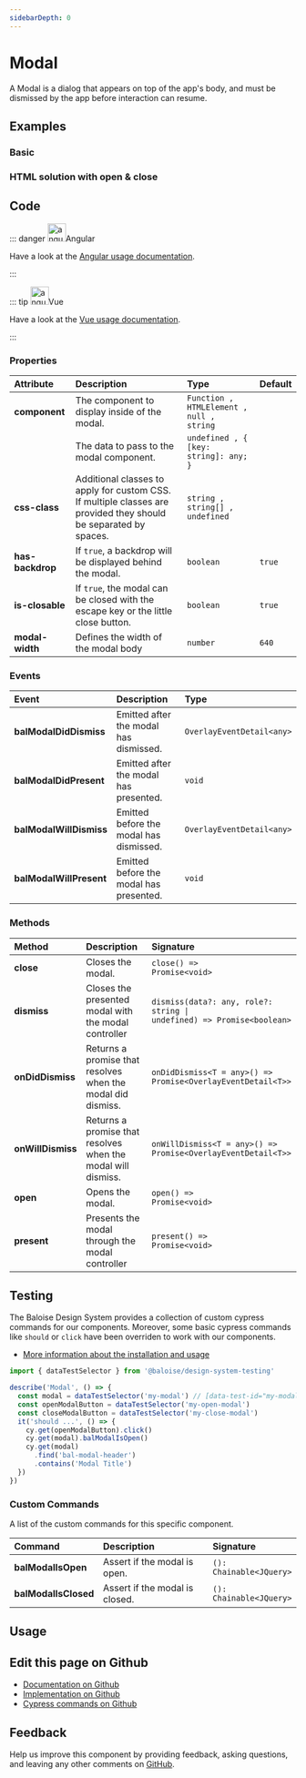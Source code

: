 ```yaml
---
sidebarDepth: 0
---
```


# Modal

<!-- START: human documentation top -->

A Modal is a dialog that appears on top of the app's body, and must be dismissed by
the app before interaction can resume.

<!-- END: human documentation top -->

<ClientOnly><docs-component-tabs></docs-component-tabs></ClientOnly>

## Examples

### Basic

<ClientOnly><docs-demo-bal-modal-70></docs-demo-bal-modal-70></ClientOnly>

### HTML solution with open & close

<ClientOnly><docs-demo-bal-modal-71></docs-demo-bal-modal-71></ClientOnly>

## Code

<!-- START: human documentation code -->

::: danger <img src="https://angular.io/assets/images/logos/angular/angular.svg" data-origin="https://angular.io/assets/images/logos/angular/angular.svg" alt="angular" style="width: 32px">Angular

Have a look at the [Angular usage documentation](/components/getting-started/angular/usage.html#modal-service).

:::

::: tip <img src="https://vuejs.org/images/logo.png" data-origin="https://vuejs.org/images/logo.png" alt="angular" style="width: 32px">Vue

Have a look at the [Vue usage documentation](/components/getting-started/vue/usage.html#modal).

:::

<!-- END: human documentation code -->

### Properties

| Attribute        | Description                                                                                                      | Type                                                | Default           |
| :--------------- | :--------------------------------------------------------------------------------------------------------------- | :-------------------------------------------------- | :---------------- |
| **component**    | The component to display inside of the modal.                                                                    | <code>Function , HTMLElement , null , string</code> |                   |
|                  | The data to pass to the modal component.                                                                         | <code>undefined , { [key: string]: any; }</code>    |                   |
| **css-class**    | Additional classes to apply for custom CSS. If multiple classes are provided they should be separated by spaces. | <code>string , string[] , undefined</code>          |                   |
| **has-backdrop** | If `true`, a backdrop will be displayed behind the modal.                                                        | <code>boolean</code>                                | <code>true</code> |
| **is-closable**  | If `true`, the modal can be closed with the escape key or the little close button.                               | <code>boolean</code>                                | <code>true</code> |
| **modal-width**  | Defines the width of the modal body                                                                              | <code>number</code>                                 | <code>640</code>  |

### Events

| Event                   | Description                             | Type                                         |
| :---------------------- | :-------------------------------------- | :------------------------------------------- |
| **balModalDidDismiss**  | Emitted after the modal has dismissed.  | <code>OverlayEventDetail&#60;any&#62;</code> |
| **balModalDidPresent**  | Emitted after the modal has presented.  | <code>void</code>                            |
| **balModalWillDismiss** | Emitted before the modal has dismissed. | <code>OverlayEventDetail&#60;any&#62;</code> |
| **balModalWillPresent** | Emitted before the modal has presented. | <code>void</code>                            |

### Methods

| Method            | Description                                                  | Signature                                                                                           |
| :---------------- | :----------------------------------------------------------- | :-------------------------------------------------------------------------------------------------- |
| **close**         | Closes the modal.                                            | <code>close() =&#62; Promise&#60;void&#62;</code>                                                   |
| **dismiss**       | Closes the presented modal with the modal controller         | <code>dismiss(data?: any, role?: string &#124; undefined) =&#62; Promise&#60;boolean&#62;</code>    |
| **onDidDismiss**  | Returns a promise that resolves when the modal did dismiss.  | <code>onDidDismiss&#60;T = any&#62;() =&#62; Promise&#60;OverlayEventDetail&#60;T&#62;&#62;</code>  |
| **onWillDismiss** | Returns a promise that resolves when the modal will dismiss. | <code>onWillDismiss&#60;T = any&#62;() =&#62; Promise&#60;OverlayEventDetail&#60;T&#62;&#62;</code> |
| **open**          | Opens the modal.                                             | <code>open() =&#62; Promise&#60;void&#62;</code>                                                    |
| **present**       | Presents the modal through the modal controller              | <code>present() =&#62; Promise&#60;void&#62;</code>                                                 |

## Testing

The Baloise Design System provides a collection of custom cypress commands for our components. Moreover, some basic cypress commands like `should` or `click` have been overriden to work with our components.

- [More information about the installation and usage](/components/tooling/testing.html)

<!-- START: human documentation testing -->

```typescript
import { dataTestSelector } from '@baloise/design-system-testing'

describe('Modal', () => {
  const modal = dataTestSelector('my-modal') // [data-test-id="my-modal"]
  const openModalButton = dataTestSelector('my-open-modal')
  const closeModalButton = dataTestSelector('my-close-modal')
  it('should ...', () => {
    cy.get(openModalButton).click()
    cy.get(modal).balModalIsOpen()
    cy.get(modal)
      .find('bal-modal-header')
      .contains('Modal Title')
  })
})
```

<!-- END: human documentation testing -->

### Custom Commands

A list of the custom commands for this specific component.

| Command              | Description                    | Signature                                  |
| :------------------- | :----------------------------- | :----------------------------------------- |
| **balModalIsOpen**   | Assert if the modal is open.   | <code>(): Chainable&#60;JQuery&#62;</code> |
| **balModalIsClosed** | Assert if the modal is closed. | <code>(): Chainable&#60;JQuery&#62;</code> |

## Usage

<!-- START: human documentation usage -->

<!-- END: human documentation usage -->

## Edit this page on Github

- [Documentation on Github](https://github.com/baloise/design-system/blob/master/docs/src/components/components/bal-modal.md)
- [Implementation on Github](https://github.com/baloise/design-system/blob/master/packages/components/src/components/bal-modal)
- [Cypress commands on Github](https://github.com/baloise/design-system/blob/master/packages/testing/src/commands)

## Feedback

Help us improve this component by providing feedback, asking questions, and leaving any other comments on [GitHub](https://github.com/baloise/design-system/issues/new).

<ClientOnly>
  <docs-component-script tag="balModal"></docs-component-script>
</ClientOnly>
